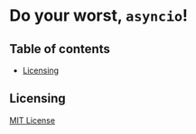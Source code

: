<h1>Do your worst, <code>asyncio</code>!</h1>

<h2>Table of contents</h2>

- [Licensing](#licensing)


## Licensing
[MIT License](./LICENSE)